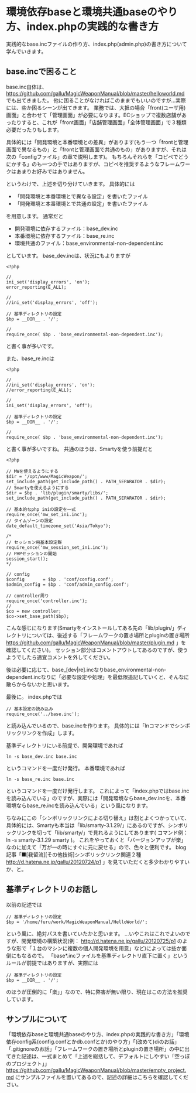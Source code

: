 #  環境依存baseと環境共通baseのやり方、index.phpの実践的な書き方

実践的なbase.incファイルの作り方、index.php(admin.php)の書き方について学んでいきます。

## base.incで困ること

base.inc自体は、 <https://github.com/gallu/MagicWeaponManual/blob/master/helloworld.md> でも出てきました。
他に困ることがなければこのままでもいいのですが…実際には、些か困るシーンが出てきます。
業務では、大抵の場合「front(ユーザ用)画面」と合わせて「管理画面」が必要になります。ECショップで複数店舗があったりすると、これが「front画面」「店舗管理画面」「全体管理画面」で３種類必要だったりもします。

具体的には「開発環境と本番環境との差異」があります(もう一つ「frontと管理画面で異なるもの」と「frontと管理画面で共通のもの」がありますが、それは次の「configファイル」の章で説明します)。
もちろんそれらを「コピペでどうにかする」のも一つの手ではありますが、コピペを推奨するようなフレームワークはあまりお好みではありません。

というわけで、上述を切り分けていきます。
具体的には

+ 「開発環境と本番環境とで異なる設定」を書いたファイル
+ 「開発環境と本番環境とで共通の設定」を書いたファイル

を用意します。
通常だと

+ 開発環境に依存するファイル：base_dev.inc
+ 本番環境に依存するファイル：base_re.inc
+ 環境共通のファイル：base_environmental-non-dependent.inc

としています。
base_dev.incは、状況にもよりますが

```
<?php

//
ini_set('display_errors', 'on');
error_reporting(E_ALL);

//
//ini_set('display_errors', 'off');

// 基準ディレクトリの設定
$bp = __DIR__ . '/';

//
require_once( $bp . 'base_environmental-non-dependent.inc');

```
と書く事が多いです。

また、base_re.incは

```
<?php

//
//ini_set('display_errors', 'on');
//error_reporting(E_ALL);

//
ini_set('display_errors', 'off');

// 基準ディレクトリの設定
$bp = __DIR__ . '/';

//
require_once( $bp . 'base_environmental-non-dependent.inc');
```

と書く事が多いですね。
共通のほうは、Smartyを使う前提だと

```
<?php

// MWを使えるようにする
$dir = '/opt/www/MagicWeapon/';
set_include_path(get_include_path() . PATH_SEPARATOR . $dir);
// Smartyを使えるようにする
$dir = $bp . 'lib/plugin/smarty/libs/';
set_include_path(get_include_path() . PATH_SEPARATOR . $dir);

// 基本的なphp iniの設定を一式
require_once('mw_set_ini.inc');
// タイムゾーンの設定
date_default_timezone_set('Asia/Tokyo');

/*
// セッション用基本設定群
require_once('mw_session_set_ini.inc');
// PHPセッションの開始
session_start();
*/

// config
$config       = $bp . 'conf/config.conf';
$admin_config = $bp . 'conf/admin_config.conf';

// controller周り
require_once('controller.inc');
//
$co = new controller;
$co->set_base_path($bp);
```

こんな感じになります(Smartyをインストールしてある先の「lib/plugin/」ディレクトリについては、後述する「フレームワークの置き場所とpluginの置き場所 <https://github.com/gallu/MagicWeaponManual/blob/master/plugin.md> 」を確認してください)。
セッション部分はコメントアウトしてあるのですが、使うようでしたら適宜コメントを外してください。

後は必要に応じて、base_[dev|re].incなりbase_environmental-non-dependent.incなりに「必要な設定や処理」を最低限追記していくと、そんなに散らからないかと思います。

最後に。
index.phpでは

```
// 基本設定の読み込み
require_once('../base.inc');
```

と読み込んでいるので、base.incを作ります。
具体的には「lnコマンドでシンボリックリンクを作成」します。

基準ディレクトリにいる前提で、開発環境であれば

```
ln -s base_dev.inc base.inc
```

というコマンドを一度だけ発行。
本番環境であれば

```
ln -s base_re.inc base.inc
```

というコマンドを一度だけ発行します。
これによって「index.phpではbase.incを読み込んでいる」のですが、実際には「開発環境ならbase_dev.incを、本番環境ならbase_re.incを読み込んでいる」という風になります。

ちなみにこの「シンボリックリンクによる切り替え」は割とよくつかっていて、具体的には、Smartyも本当は「lib/smarty-3.1.29/」にあるのですが、シンボリックリンクを切って「lib/smarty/」で見れるようにしてあります( コマンド例：ln -s smarty-3.1.29 smarty )。
これをやっておくと「バージョンアップが楽」なのに加えて「万が一の時にすぐに元に戻せる」ので、色々と便利です。
blog記事「■[我留流][その他技術]シンボリックリンク関連２種 <http://d.hatena.ne.jp/gallu/20120724/p1> 」を見ていただくと多少わかりやすいか、と。

## 基準ディレクトリのお話し

以前の記述では

```
// 基準ディレクトリの設定
$bp = '/home/furu/work/MagicWeaponManual/HelloWorld/';
```

という風に、絶対パスを書いていたかと思います。
…いやこれはこれでよいのですが、開発環境の構築状況(例： <http://d.hatena.ne.jp/gallu/20120725/p1> のような形で「１台のマシンに複数の個人開発環境を用意」など)によっては些か面倒にもなるので。
「base*.incファイルを基準ディレクトリ直下に置く」というルールが前提ではありますが、実際には

```
// 基準ディレクトリの設定
$bp = __DIR__ . '/';
```

のほうが圧倒的に「楽」」なので、特に弊害が無い限り、現在はこの方法を推奨しています。

## サンプルについて

「環境依存baseと環境共通baseのやり方、index.phpの実践的な書き方」「環境依存config系(config.confとかdb.confとか)のやり方」「(改めて)diのお話」「.gitignoreのお話」「フレームワークの置き場所とpluginの置き場所」の中に出てきた記述は、一式まとめて「上述を総括して、デフォルトにしやすい「空っぽのプロジェクト」」<https://github.com/gallu/MagicWeaponManual/blob/master/empty_project.md> にサンプルファイルを置いてあるので、記述の詳細はこちらを確認してください。

